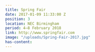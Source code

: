 ```yaml
---
title: Spring Fair
date: 2017-01-09 11:33:00 Z
position: 3
location: NEC Birmingham
period: 4–8 February 2018
link: http://www.springfair.com
image: "/uploads/Spring-Fair-2017.jpg"
has-content: 
---
```



